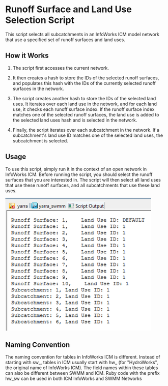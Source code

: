 # Runoff Surface and Land Use Selection Script

This script selects all subcatchments in an InfoWorks ICM model network that use a specified set of runoff surfaces and land uses.

## How it Works

1. The script first accesses the current network.

2. It then creates a hash to store the IDs of the selected runoff surfaces, and populates this hash with the IDs of the currently selected runoff surfaces in the network.

3. The script creates another hash to store the IDs of the selected land uses. It iterates over each land use in the network, and for each land use, it checks each runoff surface index. If the runoff surface index matches one of the selected runoff surfaces, the land use is added to the selected land uses hash and is selected in the network.

4. Finally, the script iterates over each subcatchment in the network. If a subcatchment's land use ID matches one of the selected land uses, the subcatchment is selected.

## Usage

To use this script, simply run it in the context of an open network in InfoWorks ICM. Before running the script, you should select the runoff surfaces that you are interested in. The script will then select all land uses that use these runoff surfaces, and all subcatchments that use these land uses.

![Alt text](image.png)

## Naming Convention

The naming convention for tables in InfoWorks ICM is different. Instead of starting with sw_, tables in ICM usually start with hw_ (for "HydroWorks", the original name of InfoWorks ICM). The field names within these tables can also be different between SWMM and ICM.  Ruby code with the prefix hw_sw can be used in both ICM InfoWorks and SWMM Networks